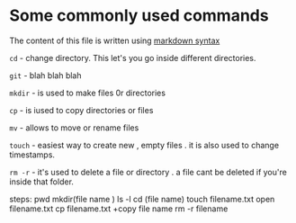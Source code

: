 # Some commonly used commands

The content of this file is written using [markdown syntax](https://www.markdownguide.org/cheat-sheet/)

`cd` - change directory.  This let's you go inside different directories. 

`git` - blah blah blah

`mkdir` - is used to make  files 0r directories

`cp` - is iused to copy directories or files

`mv` - allows to move or rename files

`touch` - easiest way to create new , empty files . it is also used to change timestamps.

`rm -r` - it's used to delete a file or directory . a file cant be deleted if you're inside that folder.



steps:
pwd
mkdir(file name )
ls -l
cd (file name)
touch filename.txt
open filename.txt
cp filename.txt +copy file name
rm -r filename 